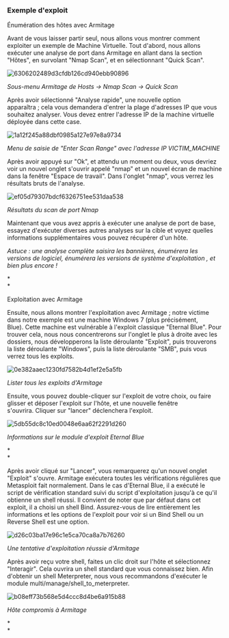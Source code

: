 ### Exemple d'exploit

Énumération des hôtes avec Armitage

Avant de vous laisser partir seul, nous allons vous montrer comment exploiter un exemple de Machine Virtuelle. Tout d'abord, nous allons exécuter une analyse de port dans Armitage en allant dans la section "Hôtes", en survolant "Nmap Scan", et en sélectionnant "Quick Scan".

![6306202489d3cfdb126cd940ebb90896](https://github.com/dsgsec/Red-Team/assets/82456829/2855c57b-53bb-4d51-8076-6d58ebec6519)

*Sous-menu Armitage de Hosts -> Nmap Scan -> Quick Scan*

Après avoir sélectionné "Analyse rapide", une nouvelle option apparaîtra ; cela vous demandera d'entrer la plage d'adresses IP que vous souhaitez analyser. Vous devez entrer l'adresse IP de la machine virtuelle déployée dans cette case.

![1a12f245a88dbf0985a127e97e8a9734](https://github.com/dsgsec/Red-Team/assets/82456829/551e89f1-73a2-4279-8916-4f5ec766787a)

*Menu de saisie de "Enter Scan Range" avec l'adresse IP VICTIM_MACHINE*

Après avoir appuyé sur "Ok", et attendu un moment ou deux, vous devriez voir un nouvel onglet s'ouvrir appelé "nmap" et un nouvel écran de machine dans la fenêtre "Espace de travail". Dans l'onglet "nmap", vous verrez les résultats bruts de l'analyse.

![ef05d79307bdcf6326751ee531daa538](https://github.com/dsgsec/Red-Team/assets/82456829/44ce9f74-e9a1-43d7-a258-2fb1725f1696)

*Résultats du scan de port Nmap*

Maintenant que vous avez appris à exécuter une analyse de port de base, essayez d'exécuter diverses autres analyses sur la cible et voyez quelles informations supplémentaires vous pouvez récupérer d'un hôte.

*Astuce : une analyse complète saisira les bannières, énumérera les versions de logiciel, énumérera les versions de système d'exploitation , et bien plus encore !*

*\
*

Exploitation avec Armitage

Ensuite, nous allons montrer l'exploitation avec Armitage ; notre victime dans notre exemple est une machine Windows 7 (plus précisément, Blue). Cette machine est vulnérable à l'exploit classique "Eternal Blue". Pour trouver cela, nous nous concentrerons sur l'onglet le plus à droite avec les dossiers, nous développerons la liste déroulante "Exploit", puis trouverons la liste déroulante "Windows", puis la liste déroulante "SMB", puis vous verrez tous les exploits.

![0e382aaec1230fd7582b4d1ef2e5a5fb](https://github.com/dsgsec/Red-Team/assets/82456829/1a9b414f-5c6e-4b0b-ae86-a3dc964c70e7)

*Lister tous les exploits d'Armitage*

Ensuite, vous pouvez double-cliquer sur l'exploit de votre choix, ou faire glisser et déposer l'exploit sur l'hôte, et une nouvelle fenêtre s'ouvrira. Cliquer sur "lancer" déclenchera l'exploit.

![5db55dc8c10ed0048e6aa62f2291d260](https://github.com/dsgsec/Red-Team/assets/82456829/292bc9da-3a9e-4b53-b7d7-2ca7ad4fdb6f)

*Informations sur le module d'exploit Eternal Blue*

*\
*

Après avoir cliqué sur "Lancer", vous remarquerez qu'un nouvel onglet "Exploit" s'ouvre. Armitage exécutera toutes les vérifications régulières que Metasploit fait normalement. Dans le cas d'Eternal Blue, il a exécuté le script de vérification standard suivi du script d'exploitation jusqu'à ce qu'il obtienne un shell réussi. Il convient de noter que par défaut dans cet exploit, il a choisi un shell Bind. Assurez-vous de lire entièrement les informations et les options de l'exploit pour voir si un Bind Shell ou un Reverse Shell est une option.

![d26c03ba17e96c1e5ca70ca8a7b76260](https://github.com/dsgsec/Red-Team/assets/82456829/ff990013-9148-4f8a-80e2-b44a6920a175)

*Une tentative d'exploitation réussie d'Armitage*

Après avoir reçu votre shell, faites un clic droit sur l'hôte et sélectionnez "Interagir". Cela ouvrira un shell standard que vous connaissez bien. Afin d'obtenir un shell Meterpreter, nous vous recommandons d'exécuter le module multi/manage/shell_to_meterpreter.

![b08eff73b568e5d4ccc8d4be6a915b88](https://github.com/dsgsec/Red-Team/assets/82456829/7ecef9aa-2f8a-4caf-be39-a8751c2b850d)

*Hôte compromis à Armitage*

*\
*
